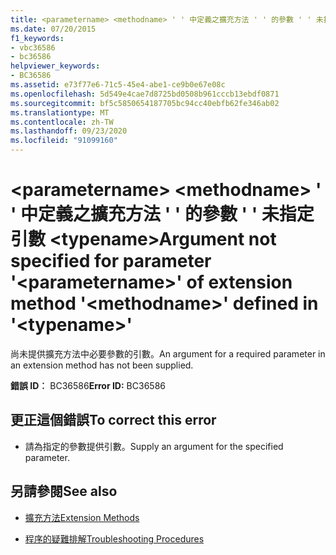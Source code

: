 ```yaml
---
title: <parametername> <methodname> ' ' 中定義之擴充方法 ' ' 的參數 ' ' 未指定引數 <typename>
ms.date: 07/20/2015
f1_keywords:
- vbc36586
- bc36586
helpviewer_keywords:
- BC36586
ms.assetid: e73f77e6-71c5-45e4-abe1-ce9b0e67e08c
ms.openlocfilehash: 5d549e4cae7d8725bd0508b961cccb13ebdf0871
ms.sourcegitcommit: bf5c5850654187705bc94cc40ebfb62fe346ab02
ms.translationtype: MT
ms.contentlocale: zh-TW
ms.lasthandoff: 09/23/2020
ms.locfileid: "91099160"
---
```

# <a name="argument-not-specified-for-parameter-parametername-of-extension-method-methodname-defined-in-typename"></a><span data-ttu-id="8f8fd-102">\<parametername> \<methodname> ' ' 中定義之擴充方法 ' ' 的參數 ' ' 未指定引數 \<typename></span><span class="sxs-lookup"><span data-stu-id="8f8fd-102">Argument not specified for parameter '\<parametername>' of extension method '\<methodname>' defined in '\<typename>'</span></span>

<span data-ttu-id="8f8fd-103">尚未提供擴充方法中必要參數的引數。</span><span class="sxs-lookup"><span data-stu-id="8f8fd-103">An argument for a required parameter in an extension method has not been supplied.</span></span>  
  
 <span data-ttu-id="8f8fd-104">**錯誤 ID︰** BC36586</span><span class="sxs-lookup"><span data-stu-id="8f8fd-104">**Error ID:** BC36586</span></span>  
  
## <a name="to-correct-this-error"></a><span data-ttu-id="8f8fd-105">更正這個錯誤</span><span class="sxs-lookup"><span data-stu-id="8f8fd-105">To correct this error</span></span>  
  
- <span data-ttu-id="8f8fd-106">請為指定的參數提供引數。</span><span class="sxs-lookup"><span data-stu-id="8f8fd-106">Supply an argument for the specified parameter.</span></span>  
  
## <a name="see-also"></a><span data-ttu-id="8f8fd-107">另請參閱</span><span class="sxs-lookup"><span data-stu-id="8f8fd-107">See also</span></span>

- [<span data-ttu-id="8f8fd-108">擴充方法</span><span class="sxs-lookup"><span data-stu-id="8f8fd-108">Extension Methods</span></span>](../programming-guide/language-features/procedures/extension-methods.md)

- [<span data-ttu-id="8f8fd-109">程序的疑難排解</span><span class="sxs-lookup"><span data-stu-id="8f8fd-109">Troubleshooting Procedures</span></span>](../programming-guide/language-features/procedures/troubleshooting-procedures.md)
